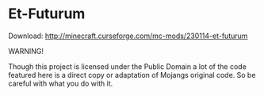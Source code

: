 # Et-Futurum

Download: http://minecraft.curseforge.com/mc-mods/230114-et-futurum

WARNING!

Though this project is licensed under the Public Domain a lot of the code featured here is a direct copy or adaptation of Mojangs original code. So be careful with what you do with it.
